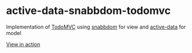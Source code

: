 # active-data-snabbdom-todomvc

Implementation of [TodoMVC](http://todomvc.com/) using [snabbdom](https://github.com/snabbdom/snabbdom) for view and [active-data](https://github.com/forceuser/active-data) for model

[View in action](https://cdn.rawgit.com/forceuser/active-data-snabbdom-todomvc/1.0.9/index.html)
